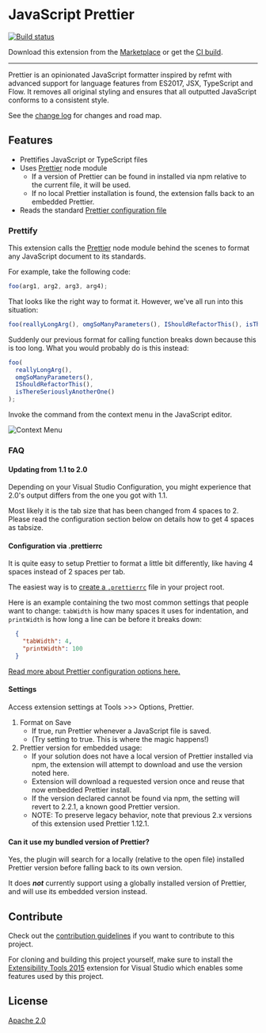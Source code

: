 # JavaScript Prettier

[![Build status](https://ci.appveyor.com/api/projects/status/t38jbrjn8akd2jla?svg=true)](https://ci.appveyor.com/project/madskristensen/javascriptprettier)

Download this extension from the [Marketplace](https://marketplace.visualstudio.com/items?itemName=MadsKristensen.JavaScriptPrettier)
or get the [CI build](http://vsixgallery.com/extension/J1da7ad9e-85b3-4a0c-8e45-b2ae59a575a7/).

---------------------------------------

Prettier is an opinionated JavaScript formatter inspired by refmt with advanced support for language features from ES2017, JSX, TypeScript and Flow. It removes all original styling and ensures that all outputted JavaScript conforms to a consistent style.

See the [change log](CHANGELOG.md) for changes and road map.

## Features

- Prettifies JavaScript or TypeScript files
- Uses [Prettier](https://github.com/jlongster/prettier) node module
    - If a version of Prettier can be found in installed via npm relative to the current file, it will be used.
    - If no local Prettier installation is found, the extension falls back to an embedded Prettier.
- Reads the standard [Prettier configuration file](https://prettier.io/docs/en/configuration.html)

### Prettify
This extension calls the [Prettier](https://github.com/jlongster/prettier) node module behind the scenes to format any JavaScript document to its standards.

For example, take the following code:

```js
foo(arg1, arg2, arg3, arg4);
```

That looks like the right way to format it. However, we've all run
into this situation:

```js
foo(reallyLongArg(), omgSoManyParameters(), IShouldRefactorThis(), isThereSeriouslyAnotherOne());
```

Suddenly our previous format for calling function breaks down because
this is too long. What you would probably do is this instead:

```js
foo(
  reallyLongArg(),
  omgSoManyParameters(),
  IShouldRefactorThis(),
  isThereSeriouslyAnotherOne()
);
```

Invoke the command from the context menu in the JavaScript editor.

![Context Menu](art/context-menu.png)

### FAQ

#### Updating from 1.1 to 2.0
Depending on your Visual Studio Configuration, you might experience that 2.0's output differs from the one you got with 1.1.  

Most likely it is the tab size that has been changed from 4 spaces to 2. Please read the configuration section below on details how to get 4 spaces as tabsize.

#### Configuration via .prettierrc
It is quite easy to setup Prettier to format a little bit differently, like having 4 spaces instead of 2 spaces per tab. 

The easiest way is to [create a `.prettierrc`](https://prettier.io/docs/en/configuration.html) file in your project root. 

Here is an example containing the two most common settings that people want to change: `tabWidth` is how many spaces it uses for indentation, and `printWidth` is how long a line can be before it breaks down:

```json
  {
    "tabWidth": 4,
    "printWidth": 100
  }
```

[Read more about Prettier configuration options here.](https://prettier.io/docs/en/options.html)

#### Settings
Access extension settings at Tools >>> Options, Prettier.

1. Format on Save
    * If true, run Prettier whenever a JavaScript file is saved.
    * (Try setting to true. This is where the magic happens!)
2. Prettier version for embedded usage: 
    * If your solution does not have a local version of Prettier installed via npm, the extension will attempt to download and use the version noted here.
    * Extension will download a requested version once and reuse that now embedded Prettier install.
    * If the version declared cannot be found via npm, the setting will revert to 2.2.1, a known good Prettier version.
    * NOTE: To preserve legacy behavior, note that previous 2.x versions of this extension used Prettier 1.12.1.

#### Can it use my bundled version of Prettier?
Yes, the plugin will search for a locally (relative to the open file) installed Prettier version before falling back to its own version. 

It does ***not*** currently support using a globally installed version of Prettier, and will use its embedded version instead.

## Contribute
Check out the [contribution guidelines](.github/CONTRIBUTING.md)
if you want to contribute to this project.

For cloning and building this project yourself, make sure
to install the
[Extensibility Tools 2015](https://visualstudiogallery.msdn.microsoft.com/ab39a092-1343-46e2-b0f1-6a3f91155aa6)
extension for Visual Studio which enables some features
used by this project.

## License
[Apache 2.0](LICENSE)
